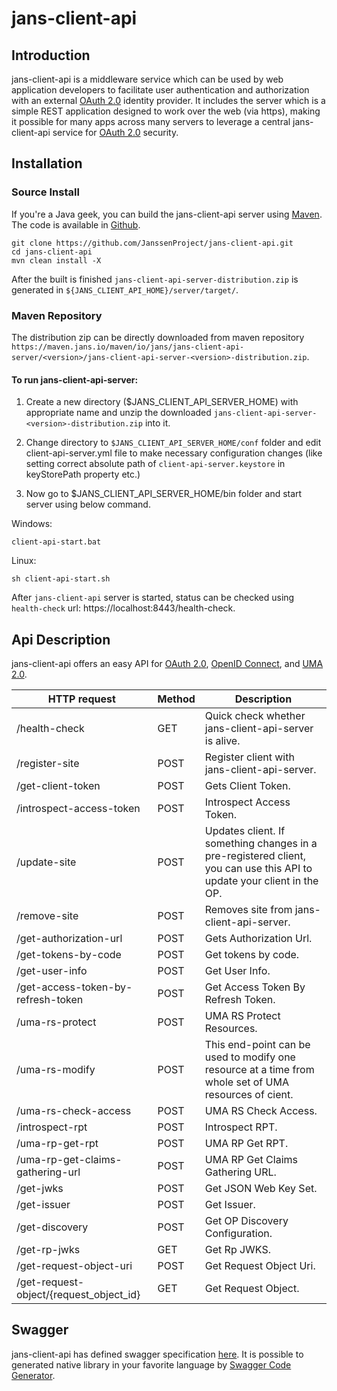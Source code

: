 # jans-client-api

## Introduction

jans-client-api is a middleware service which can be used by web application developers to facilitate user authentication and authorization with an external [OAuth 2.0](https://tools.ietf.org/html/rfc6749) identity provider. It includes the server which is a simple REST application designed to work over the web (via https), making it possible for many apps across many servers to leverage a central jans-client-api service for [OAuth 2.0](https://tools.ietf.org/html/rfc6749) security.

## Installation

### Source Install

If you're a Java geek, you can build the jans-client-api server using [Maven](https://maven.apache.org). The code is available in [Github](https://github.com/JanssenProject/jans-client-api).

```
git clone https://github.com/JanssenProject/jans-client-api.git
cd jans-client-api
mvn clean install -X
```

After the built is finished `jans-client-api-server-distribution.zip` is generated in `${JANS_CLIENT_API_HOME}/server/target/`. 

### Maven Repository

The distribution zip can be directly downloaded from maven repository `https://maven.jans.io/maven/io/jans/jans-client-api-server/<version>/jans-client-api-server-<version>-distribution.zip`.

#### To run jans-client-api-server:

1. Create a new directory ($JANS_CLIENT_API_SERVER_HOME) with appropriate name and unzip the downloaded `jans-client-api-server-<version>-distribution.zip` into it.

1. Change directory to `$JANS_CLIENT_API_SERVER_HOME/conf` folder and edit client-api-server.yml file to make necessary configuration changes (like setting correct absolute path of `client-api-server.keystore` in keyStorePath property etc.)

1. Now go to $JANS_CLIENT_API_SERVER_HOME/bin folder and start server using below command.

Windows:

```
client-api-start.bat
```

Linux:

```
sh client-api-start.sh
```

After `jans-client-api` server is started, status can be checked using `health-check` url: https://localhost:8443/health-check.

## Api Description

jans-client-api offers an easy API for [OAuth 2.0](https://tools.ietf.org/html/rfc6749), [OpenID Connect](http://openid.net/specs/openid-connect-core-1_0.html), and [UMA 2.0](https://docs.kantarainitiative.org/uma/wg/oauth-uma-grant-2.0-05.html).

HTTP request | Method | Description
------------ | ------------- | ------------- 
/health-check | GET | Quick check whether jans-client-api-server is alive.
/register-site | POST | Register client with jans-client-api-server.
/get-client-token | POST | Gets Client Token.
/introspect-access-token | POST | Introspect Access Token.
/update-site | POST | Updates client. If something changes in a pre-registered client, you can use this API to update your client in the OP.
/remove-site | POST | Removes site from jans-client-api-server.
/get-authorization-url | POST | Gets Authorization Url.
/get-tokens-by-code | POST | Get tokens by code.
/get-user-info | POST | Get User Info.
/get-access-token-by-refresh-token | POST | Get Access Token By Refresh Token.
/uma-rs-protect | POST | UMA RS Protect Resources.
/uma-rs-modify | POST | This end-point can be used to modify one resource at a time from whole set of UMA resources of cient.
/uma-rs-check-access | POST | UMA RS Check Access.
/introspect-rpt | POST | Introspect RPT.
/uma-rp-get-rpt | POST | UMA RP Get RPT.
/uma-rp-get-claims-gathering-url | POST | UMA RP Get Claims Gathering URL.
/get-jwks | POST | Get JSON Web Key Set.
/get-issuer | POST | Get Issuer.
/get-discovery | POST | Get OP Discovery Configuration.
/get-rp-jwks | GET | Get Rp JWKS.
/get-request-object-uri | POST | Get Request Object Uri.
/get-request-object/{request_object_id} | GET | Get Request Object.

## Swagger

jans-client-api has defined swagger specification [here](https://gluu.org/swagger-ui/?url=https://raw.githubusercontent.com/JanssenProject/jans-client-api/master/server/src/main/resources/swagger.yaml). It is possible to generated native library in your favorite language by [Swagger Code Generator](https://swagger.io/tools/swagger-codegen/).


